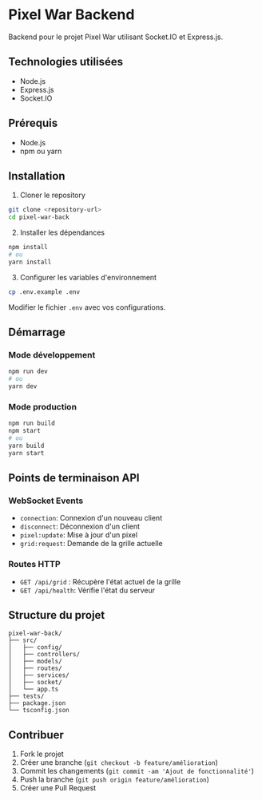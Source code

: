 # Pixel War Backend

Backend pour le projet Pixel War utilisant Socket.IO et Express.js.

## Technologies utilisées

- Node.js
- Express.js
- Socket.IO

## Prérequis

- Node.js
- npm ou yarn

## Installation

1. Cloner le repository
```bash
git clone <repository-url>
cd pixel-war-back
```

2. Installer les dépendances
```bash
npm install
# ou
yarn install
```

3. Configurer les variables d'environnement
```bash
cp .env.example .env
```
Modifier le fichier `.env` avec vos configurations.

## Démarrage

### Mode développement
```bash
npm run dev
# ou
yarn dev
```

### Mode production
```bash
npm run build
npm start
# ou
yarn build
yarn start
```

## Points de terminaison API

### WebSocket Events

- `connection`: Connexion d'un nouveau client
- `disconnect`: Déconnexion d'un client
- `pixel:update`: Mise à jour d'un pixel
- `grid:request`: Demande de la grille actuelle

### Routes HTTP

- `GET /api/grid` : Récupère l'état actuel de la grille
- `GET /api/health`: Vérifie l'état du serveur

## Structure du projet

```
pixel-war-back/
├── src/
│   ├── config/
│   ├── controllers/
│   ├── models/
│   ├── routes/
│   ├── services/
│   ├── socket/
│   └── app.ts
├── tests/
├── package.json
└── tsconfig.json
```

## Contribuer

1. Fork le projet
2. Créer une branche (`git checkout -b feature/amélioration`)
3. Commit les changements (`git commit -am 'Ajout de fonctionnalité'`)
4. Push la branche (`git push origin feature/amélioration`)
5. Créer une Pull Request


